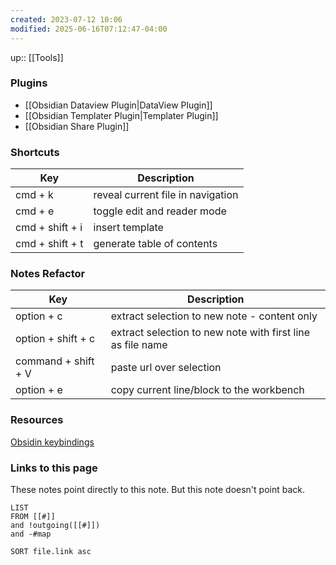 ```yaml
---
created: 2023-07-12 10:06
modified: 2025-06-16T07:12:47-04:00
---
```

up::  [[Tools]]

### Plugins
- [[Obsidian Dataview Plugin|DataView Plugin]]
- [[Obsidian Templater Plugin|Templater Plugin]]
- [[Obsidian Share Plugin]]

### Shortcuts

| Key             | Description                       |
| --------------- | --------------------------------- |
| cmd + k         | reveal current file in navigation |
| cmd + e         | toggle edit and reader mode       |
| cmd + shift + i | insert template                   |
| cmd + shift + t | generate table of contents        |

### Notes Refactor

| Key                 | Description                                                |
| ------------------- | ---------------------------------------------------------- |
| option + c          | extract selection to new note - content only               |
| option + shift + c  | extract selection to new note with first line as file name |
| command + shift + V | paste url over selection                                   |
| option + e          | copy current line/block to the workbench                   |


### Resources
[Obsidin keybindings](https://www.youtube.com/watch?v=Wf6N1rT42wI&t=592s)

### Links to this page
These notes point directly to this note. But this note doesn't point back.
```dataview
LIST
FROM [[#]]
and !outgoing([[#]])
and -#map

SORT file.link asc
```
